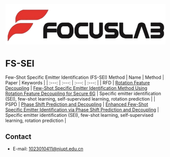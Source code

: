 ![FocusLab](https://github.com/IcedWatermelonJuice/IcedWatermelonJuice/blob/main/FocusLab_Logo.png?raw=true)

# FS-SEI
Few-Shot Specific Emitter Identification (FS-SEI) Method 
| Name | Method | Paper | Keywords |
| :---: | :---: | :---: | :---: |
| RFD | [Rotation Feature Decoupling](./Rotation-Feature-Decoupling) | [Few-Shot Specific Emitter Identification Method Using Rotation Feature Decoupling for Secure 6G](https://ieeexplore.ieee.org/document/10419686) | Specific emitter identification (SEI), few-shot learning, self-supervised learning, rotation prediction |
| PSPD | [Phase Shift Prediction and Decoupling](./PSPD) | [Enhanced Few-Shot Specific Emitter Identification via Phase Shift Prediction and Decoupling](https://ieeexplore.ieee.org/document/10614374) | Specific emitter identification (SEI), few-shot learning, self-supervised learning, rotation prediction |

## Contact
* E-mail: [1023010411@njupt.edu.cn](mailto:1023010411@njupt.edu.cn)

